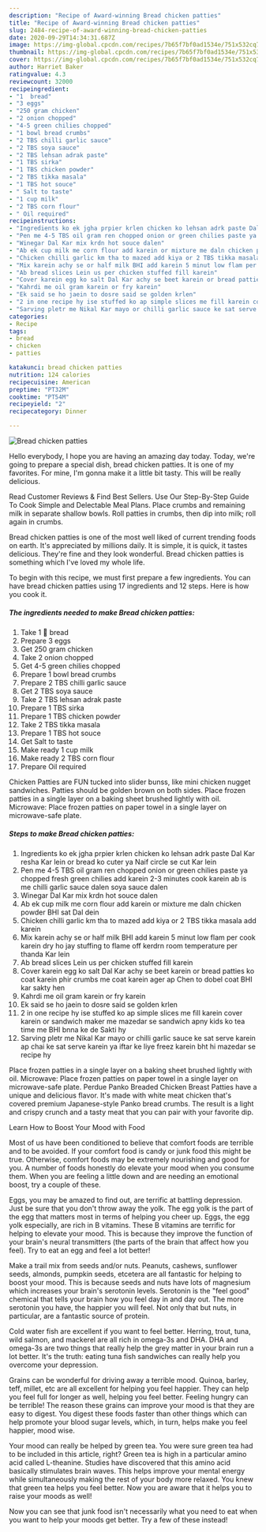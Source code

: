 ```yaml
---
description: "Recipe of Award-winning Bread chicken patties"
title: "Recipe of Award-winning Bread chicken patties"
slug: 2484-recipe-of-award-winning-bread-chicken-patties
date: 2020-09-29T14:34:31.687Z
image: https://img-global.cpcdn.com/recipes/7b65f7bf0ad1534e/751x532cq70/bread-chicken-patties-recipe-main-photo.jpg
thumbnail: https://img-global.cpcdn.com/recipes/7b65f7bf0ad1534e/751x532cq70/bread-chicken-patties-recipe-main-photo.jpg
cover: https://img-global.cpcdn.com/recipes/7b65f7bf0ad1534e/751x532cq70/bread-chicken-patties-recipe-main-photo.jpg
author: Harriet Baker
ratingvalue: 4.3
reviewcount: 32000
recipeingredient:
- "1  bread"
- "3 eggs"
- "250 gram chicken"
- "2 onion chopped"
- "4-5 green chilies chopped"
- "1 bowl bread crumbs"
- "2 TBS chilli garlic sauce"
- "2 TBS soya sauce"
- "2 TBS lehsan adrak paste"
- "1 TBS sirka"
- "1 TBS chicken powder"
- "2 TBS tikka masala"
- "1 TBS hot souce"
- " Salt to taste"
- "1 cup milk"
- "2 TBS corn flour"
- " Oil required"
recipeinstructions:
- "Ingredients ko ek jgha prpier krlen chicken ko lehsan adrk paste Dal Kar resha Kar lein or bread ko cuter ya Naif circle se cut Kar lein"
- "Pen me 4-5 TBS oil gram ren chopped onion or green chilies paste ya chopped fresh green chilies add karein 2-3 minutes cook karein ab is me chilli garlic sauce dalen soya sauce dalen"
- "Winegar Dal Kar mix krdn hot souce dalen"
- "Ab ek cup milk me corn flour add karein or mixture me daln chicken powder BHI sat Dal dein"
- "Chicken chilli garlic km tha to mazed add kiya or 2 TBS tikka masala add karein"
- "Mix karein achy se or half milk BHI add karein 5 minut low flam per cook karein dry ho jay stuffing to flame off kerdrn room temperature per thanda Kar lein"
- "Ab bread slices Lein us per chicken stuffed fill karein"
- "Cover karein egg ko salt Dal Kar achy se beet karein or bread patties ko coat karein phir crumbs me coat karein ager ap Chen to dobel coat BHI kar sakty hen"
- "Kahrdi me oil gram karein or fry karein"
- "Ek said se ho jaein to dosre said se golden krlen"
- "2 in one recipe hy ise stuffed ko ap simple slices me fill karein cover karein or sandwich maker me mazedar se sandwich apny kids ko tea time me BHI bnna ke de Sakti hy"
- "Sarving pletr me Nikal Kar mayo or chilli garlic sauce ke sat serve karein ap chai ke sat serve karein ya iftar ke liye freez karein bht hi mazedar se recipe hy"
categories:
- Recipe
tags:
- bread
- chicken
- patties

katakunci: bread chicken patties 
nutrition: 124 calories
recipecuisine: American
preptime: "PT32M"
cooktime: "PT54M"
recipeyield: "2"
recipecategory: Dinner

---
```



![Bread chicken patties](https://img-global.cpcdn.com/recipes/7b65f7bf0ad1534e/751x532cq70/bread-chicken-patties-recipe-main-photo.jpg)

Hello everybody, I hope you are having an amazing day today. Today, we're going to prepare a special dish, bread chicken patties. It is one of my favorites. For mine, I'm gonna make it a little bit tasty. This will be really delicious.

Read Customer Reviews &amp; Find Best Sellers. Use Our Step-By-Step Guide To Cook Simple and Delectable Meal Plans. Place crumbs and remaining milk in separate shallow bowls. Roll patties in crumbs, then dip into milk; roll again in crumbs.

Bread chicken patties is one of the most well liked of current trending foods on earth. It's appreciated by millions daily. It is simple, it is quick, it tastes delicious. They're fine and they look wonderful. Bread chicken patties is something which I've loved my whole life.


To begin with this recipe, we must first prepare a few ingredients. You can have bread chicken patties using 17 ingredients and 12 steps. Here is how you cook it.

<!--inarticleads1-->

##### The ingredients needed to make Bread chicken patties:

1. Take 1 🍞 bread
1. Prepare 3 eggs
1. Get 250 gram chicken
1. Take 2 onion chopped
1. Get 4-5 green chilies chopped
1. Prepare 1 bowl bread crumbs
1. Prepare 2 TBS chilli garlic sauce
1. Get 2 TBS soya sauce
1. Take 2 TBS lehsan adrak paste
1. Prepare 1 TBS sirka
1. Prepare 1 TBS chicken powder
1. Take 2 TBS tikka masala
1. Prepare 1 TBS hot souce
1. Get  Salt to taste
1. Make ready 1 cup milk
1. Make ready 2 TBS corn flour
1. Prepare  Oil required


Chicken Patties are FUN tucked into slider bunss, like mini chicken nugget sandwiches. Patties should be golden brown on both sides. Place frozen patties in a single layer on a baking sheet brushed lightly with oil. Microwave: Place frozen patties on paper towel in a single layer on microwave-safe plate. 

<!--inarticleads2-->

##### Steps to make Bread chicken patties:

1. Ingredients ko ek jgha prpier krlen chicken ko lehsan adrk paste Dal Kar resha Kar lein or bread ko cuter ya Naif circle se cut Kar lein
1. Pen me 4-5 TBS oil gram ren chopped onion or green chilies paste ya chopped fresh green chilies add karein 2-3 minutes cook karein ab is me chilli garlic sauce dalen soya sauce dalen
1. Winegar Dal Kar mix krdn hot souce dalen
1. Ab ek cup milk me corn flour add karein or mixture me daln chicken powder BHI sat Dal dein
1. Chicken chilli garlic km tha to mazed add kiya or 2 TBS tikka masala add karein
1. Mix karein achy se or half milk BHI add karein 5 minut low flam per cook karein dry ho jay stuffing to flame off kerdrn room temperature per thanda Kar lein
1. Ab bread slices Lein us per chicken stuffed fill karein
1. Cover karein egg ko salt Dal Kar achy se beet karein or bread patties ko coat karein phir crumbs me coat karein ager ap Chen to dobel coat BHI kar sakty hen
1. Kahrdi me oil gram karein or fry karein
1. Ek said se ho jaein to dosre said se golden krlen
1. 2 in one recipe hy ise stuffed ko ap simple slices me fill karein cover karein or sandwich maker me mazedar se sandwich apny kids ko tea time me BHI bnna ke de Sakti hy
1. Sarving pletr me Nikal Kar mayo or chilli garlic sauce ke sat serve karein ap chai ke sat serve karein ya iftar ke liye freez karein bht hi mazedar se recipe hy


Place frozen patties in a single layer on a baking sheet brushed lightly with oil. Microwave: Place frozen patties on paper towel in a single layer on microwave-safe plate. Perdue Panko Breaded Chicken Breast Patties have a unique and delicious flavor. It&#39;s made with white meat chicken that&#39;s covered premium Japanese-style Panko bread crumbs. The result is a light and crispy crunch and a tasty meat that you can pair with your favorite dip. 

Learn How to Boost Your Mood with Food


Most of us have been conditioned to believe that comfort foods are terrible and to be avoided. If your comfort food is candy or junk food this might be true. Otherwise, comfort foods may be extremely nourishing and good for you. A number of foods honestly do elevate your mood when you consume them. When you are feeling a little down and are needing an emotional boost, try a couple of these.

Eggs, you may be amazed to find out, are terrific at battling depression. Just be sure that you don't throw away the yolk. The egg yolk is the part of the egg that matters most in terms of helping you cheer up. Eggs, the egg yolk especially, are rich in B vitamins. These B vitamins are terrific for helping to elevate your mood. This is because they improve the function of your brain's neural transmitters (the parts of the brain that affect how you feel). Try to eat an egg and feel a lot better!

Make a trail mix from seeds and/or nuts. Peanuts, cashews, sunflower seeds, almonds, pumpkin seeds, etcetera are all fantastic for helping to boost your mood. This is because seeds and nuts have lots of magnesium which increases your brain's serotonin levels. Serotonin is the "feel good" chemical that tells your brain how you feel day in and day out. The more serotonin you have, the happier you will feel. Not only that but nuts, in particular, are a fantastic source of protein.

Cold water fish are excellent if you want to feel better. Herring, trout, tuna, wild salmon, and mackerel are all rich in omega-3s and DHA. DHA and omega-3s are two things that really help the grey matter in your brain run a lot better. It's the truth: eating tuna fish sandwiches can really help you overcome your depression. 

Grains can be wonderful for driving away a terrible mood. Quinoa, barley, teff, millet, etc are all excellent for helping you feel happier. They can help you feel full for longer as well, helping you feel better. Feeling hungry can be terrible! The reason these grains can improve your mood is that they are easy to digest. You digest these foods faster than other things which can help promote your blood sugar levels, which, in turn, helps make you feel happier, mood wise.

Your mood can really be helped by green tea. You were sure green tea had to be included in this article, right? Green tea is high in a particular amino acid called L-theanine. Studies have discovered that this amino acid basically stimulates brain waves. This helps improve your mental energy while simultaneously making the rest of your body more relaxed. You knew that green tea helps you feel better. Now you are aware that it helps you to raise your moods as well!

Now you can see that junk food isn't necessarily what you need to eat when you want to help your moods get better. Try a few of these instead!

